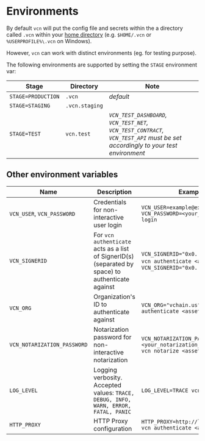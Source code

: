 # Environments

By default `vcn` will put the config file and secrets within the a directory called `.vcn` within your [home directory](https://en.wikipedia.org/wiki/Home_directory) (e.g. `$HOME/.vcn` or `%USERPROFILE%\.vcn` on Windows).

However, `vcn` can work with distinct environments (eg. for testing purpose).

The following environments are supported by setting the `STAGE` environment var:

Stage | Directory | Note
------------ | ------------- | -------------
`STAGE=PRODUCTION` | `.vcn` | *default* 
`STAGE=STAGING` | `.vcn.staging` |
`STAGE=TEST` | `vcn.test` | *`VCN_TEST_DASHBOARD`, `VCN_TEST_NET`, `VCN_TEST_CONTRACT`, `VCN_TEST_API` must be set accordingly to your test environment*


## Other environment variables

Name | Description | Example 
------------ | ------------- | -------------
`VCN_USER`, `VCN_PASSWORD` | Credentials for non-interactive user login | `VCN_USER=example@example.net VCN_PASSWORD=<your_password> vcn login`
`VCN_SIGNERID` | For `vcn authenticate` acts as a list of SignerID(s) (separated by space) to authenticate against | `VCN_SIGNERID="0x0...0 0x0...1" vcn authenticate <asset>` or `VCN_SIGNERID="0x0...0 <asset>` 
`VCN_ORG` | Organization's ID to authenticate against | `VCN_ORG="vchain.us" vcn authenticate <asset>`
`VCN_NOTARIZATION_PASSWORD` | Notarization password for non-interactive notarization | `VCN_NOTARIZATION_PASSWORD=<your_notarization_passphrase> vcn notarize <asset>`
`LOG_LEVEL` | Logging verbosity. Accepted values: `TRACE, DEBUG, INFO, WARN, ERROR, FATAL, PANIC`  | `LOG_LEVEL=TRACE vcn login` 
`HTTP_PROXY` | HTTP Proxy configuration | `HTTP_PROXY=http://localhost:3128 vcn authenticate <asset>`